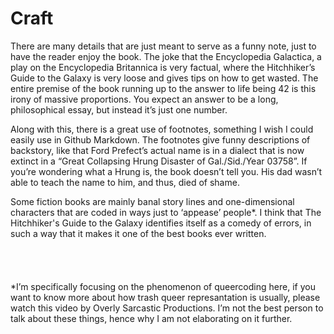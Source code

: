   # Craft
  There are many details that are just meant to serve as a funny note, just to have the reader enjoy the book. The joke that the Encyclopedia Galactica, a play on the Encyclopedia Britannica is very factual, where the Hitchhiker’s Guide to the Galaxy is very loose and gives tips on how to get wasted. The entire premise of the book running up to the answer to life being 42 is this irony of massive proportions. You expect an answer to be a long, philosophical essay, but instead it’s just one number.  
  
  Along with this, there is a great use of footnotes, something I wish I could easily use in Github Markdown. The footnotes give funny descriptions of backstory, like that Ford Prefect’s actual name is in a dialect that is now extinct in a “Great Collapsing Hrung Disaster of Gal./Sid./Year 03758”. If you’re wondering what a Hrung is, the book doesn’t tell you. His dad wasn’t able to teach the name to him, and thus, died of shame.  
  
  Some fiction books are mainly banal story lines and one-dimensional characters that are coded in ways just to ‘appease’ people*. I think that The Hitchhiker's Guide to the Galaxy identifies itself as a comedy of errors, in such a way that it makes it one of the best books ever written.  
<br>
<br>
<br>
<br>
\*I’m specifically focusing on the phenomenon of queercoding here, if you want to know more about how trash queer represantation is usually, please watch this video by Overly Sarcastic Productions. I’m not the best person to talk about these things, hence why I am not elaborating on it further.
